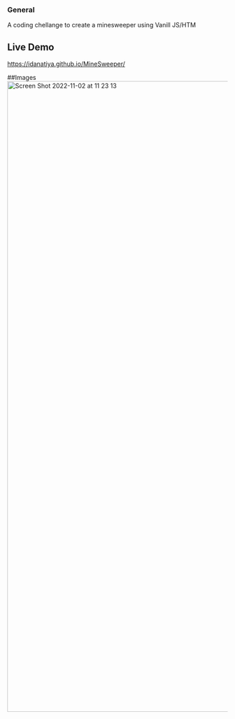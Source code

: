 ### General
A coding chellange to create a minesweeper using Vanill JS/HTM

## Live Demo
https://idanatiya.github.io/MineSweeper/


##Images
<img width="1440" alt="Screen Shot 2022-11-02 at 11 23 13" src="https://user-images.githubusercontent.com/71948616/199454102-8d998ae7-d1e0-4cac-9701-70ca2948ccd5.png">
